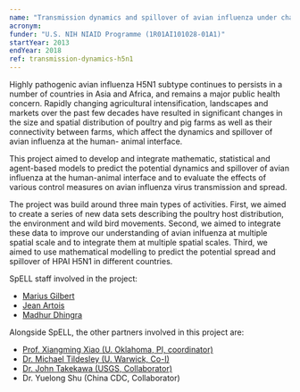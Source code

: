 ```yaml
---
name: "Transmission dynamics and spillover of avian influenza under changing agricultural intensification and landscapes"
acronym:
funder: "U.S. NIH NIAID Programme (1R01AI101028-01A1)"
startYear: 2013
endYear: 2018
ref: transmission-dynamics-h5n1
---
```


Highly pathogenic avian influenza H5N1 subtype continues to persists in a number of countries in Asia and Africa, and remains a major public health concern. Rapidly changing agricultural intensification, landscapes and markets over the past few decades have resulted in significant changes in the size and spatial distribution of poultry and pig farms as well as their connectivity between farms, which affect the dynamics and spillover of avian influenza at the human- animal interface. 

This project aimed to develop and integrate mathematic, statistical and agent-based models to predict the potential dynamics and spillover of avian influenza at the human-animal interface and to evaluate the effects of various control measures on avian influenza virus transmission and spread.

The project was build around three main types of activities. First, we aimed to create a series of new data sets describing the poultry host distribution, the environment and wild bird movements. Second, we aimed to integrate these data to improve our understanding of avian inlfuenza at multiple spatial scale and to integrate them at multiple spatial scales. Third, we aimed to use mathematical modelling to predict the potential spread and spillover of HPAI H5N1 in different countries.

SpELL staff involved in the project:

* [Marius Gilbert](/person/marius-gilbert)
* [Jean Artois](/person/jean-artois)
* [Madhur Dhingra](/person/jean-artois)

Alongside SpELL, the other partners involved in this project are:

* [Prof. Xiangming Xiao (U. Oklahoma, PI, coordinator)](http://www.eomf.ou.edu/people/xiangming/)
* [Dr. Michael Tildesley (U. Warwick, Co-I)](https://www2.warwick.ac.uk/fac/sci/lifesci/people/mtildesley/)
* [Dr. John Takekawa (USGS, Collaborator)](https://www.werc.usgs.gov/person.aspx?personid=140)
* Dr. Yuelong Shu (China CDC, Collaborator)

